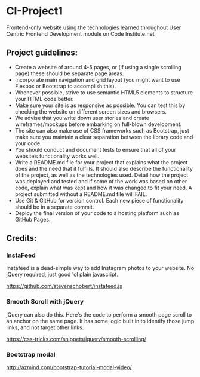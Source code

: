 # CI-Project1

Frontend-only website using the technologies learned throughout User Centric Frontend Development module on Code Institute.net


## Project guidelines:
- Create a website of around 4-5 pages, or (if using a single scrolling page) these should be separate page areas.
- Incorporate main navigation and grid layout (you might want to use Flexbox or Bootstrap to accomplish this).
- Whenever possible, strive to use semantic HTML5 elements to structure your HTML code better.
- Make sure your site is as responsive as possible. You can test this by checking the website on different screen sizes and browsers.
- We advise that you write down user stories and create wireframes/mockups before embarking on full-blown development.
- The site can also make use of CSS frameworks such as Bootstrap, just make sure you maintain a clear separation between the library code and your code.
- You should conduct and document tests to ensure that all of your website’s functionality works well.
- Write a README.md file for your project that explains what the project does and the need that it fulfills. It should also describe the functionality of the project, as well as the technologies used. Detail how the project was deployed and tested and if some of the work was based on other code, explain what was kept and how it was changed to fit your need. A project submitted without a README.md file will FAIL.
- Use Git & GitHub for version control. Each new piece of functionality should be in a separate commit.
- Deploy the final version of your code to a hosting platform such as GitHub Pages.


## Credits:
### InstaFeed

Instafeed is a dead-simple way to add Instagram photos to your website. No jQuery required, just good 'ol plain javascript.

https://github.com/stevenschobert/instafeed.js

### Smooth Scroll with jQuery

jQuery can also do this. Here's the code to perform a smooth page scroll to an anchor on the same page. It has some logic built in to identify those jump links, and not target other links.

https://css-tricks.com/snippets/jquery/smooth-scrolling/

### Bootstrap modal

http://azmind.com/bootstrap-tutorial-modal-video/